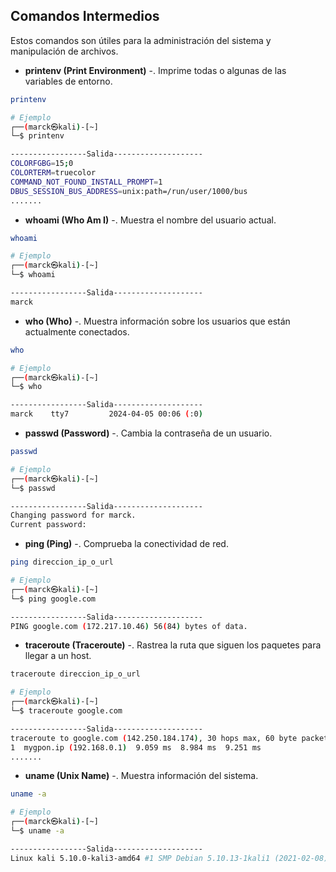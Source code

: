 ## Comandos Intermedios

Estos comandos son útiles para la administración del sistema y manipulación de archivos.

- __printenv (Print Environment)__ -. Imprime todas o algunas de las variables de entorno.  

```bash
printenv
```

```bash
# Ejemplo
┌──(marck㉿kali)-[~]
└─$ printenv

-----------------Salida--------------------
COLORFGBG=15;0
COLORTERM=truecolor
COMMAND_NOT_FOUND_INSTALL_PROMPT=1
DBUS_SESSION_BUS_ADDRESS=unix:path=/run/user/1000/bus
.......
```
- __whoami (Who Am I)__ -.  Muestra el nombre del usuario actual.  

```bash
whoami
```

```bash
# Ejemplo
┌──(marck㉿kali)-[~]
└─$ whoami

-----------------Salida--------------------
marck
```

- __who (Who)__ -. Muestra información sobre los usuarios que están actualmente conectados.  

```bash
who
```

```bash
# Ejemplo
┌──(marck㉿kali)-[~]
└─$ who

-----------------Salida--------------------
marck    tty7         2024-04-05 00:06 (:0)
```

- __passwd (Password)__ -. Cambia la contraseña de un usuario.  

```bash
passwd
```

```bash
# Ejemplo
┌──(marck㉿kali)-[~]
└─$ passwd

-----------------Salida--------------------
Changing password for marck.
Current password: 
```

- __ping (Ping)__ -. Comprueba la conectividad de red.  

```bash
ping direccion_ip_o_url
```

```bash
# Ejemplo
┌──(marck㉿kali)-[~]
└─$ ping google.com

-----------------Salida--------------------
PING google.com (172.217.10.46) 56(84) bytes of data.
```

- __traceroute (Traceroute)__ -. Rastrea la ruta que siguen los paquetes para llegar a un host.  

```bash
traceroute direccion_ip_o_url
```

```bash
# Ejemplo
┌──(marck㉿kali)-[~]
└─$ traceroute google.com

-----------------Salida--------------------
traceroute to google.com (142.250.184.174), 30 hops max, 60 byte packets
1  mygpon.ip (192.168.0.1)  9.059 ms  8.984 ms  9.251 ms
.......
```

- __uname (Unix Name)__ -. Muestra información del sistema.  

```bash
uname -a
```

```bash
# Ejemplo
┌──(marck㉿kali)-[~]
└─$ uname -a

-----------------Salida--------------------
Linux kali 5.10.0-kali3-amd64 #1 SMP Debian 5.10.13-1kali1 (2021-02-08) x86_64 GNU/Linux
```






